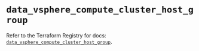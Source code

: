 # `data_vsphere_compute_cluster_host_group`

Refer to the Terraform Registry for docs: [`data_vsphere_compute_cluster_host_group`](https://registry.terraform.io/providers/hashicorp/vsphere/2.12.0/docs/data-sources/compute_cluster_host_group).
